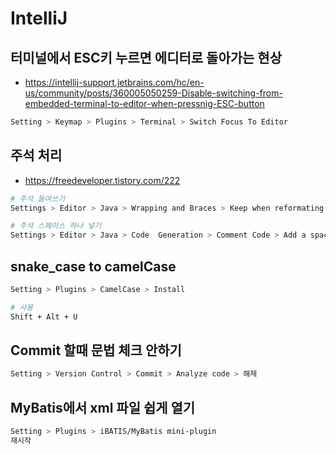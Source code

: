 # IntelliJ

## 터미널에서 ESC키 누르면 에디터로 돌아가는 현상
* https://intellij-support.jetbrains.com/hc/en-us/community/posts/360005050259-Disable-switching-from-embedded-terminal-to-editor-when-pressnig-ESC-button
```sh
Setting > Keymap > Plugins > Terminal > Switch Focus To Editor
```

## 주석 처리
* https://freedeveloper.tistory.com/222
```sh
# 주석 들여쓰기
Settings > Editor > Java > Wrapping and Braces > Keep when reformating > Comment at first column > 해제

# 주석 스페이스 하나 넣기
Settings > Editor > Java > Code  Generation > Comment Code > Add a space at comment start > 선택
```

## snake_case to camelCase
```sh
Setting > Plugins > CamelCase > Install

# 사용
Shift + Alt + U
```

## Commit 할때 문법 체크 안하기
```sh
Setting > Version Control > Commit > Analyze code > 해제
```

## MyBatis에서 xml 파일 쉽게 열기
```sh
Setting > Plugins > iBATIS/MyBatis mini-plugin
재시작
```
